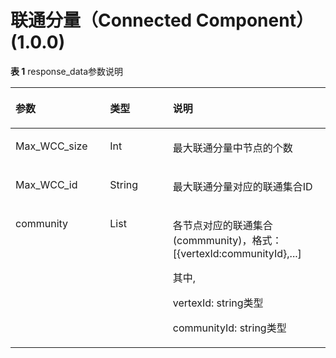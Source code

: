 # 联通分量（Connected Component）\(1.0.0\)<a name="ges_03_0093"></a>

**表 1**  response\_data参数说明

<a name="table1094413119474"></a>
<table><thead align="left"><tr id="row169447312472"><th class="cellrowborder" valign="top" width="30.016998300169984%" id="mcps1.2.4.1.1"><p id="p10944153154715"><a name="p10944153154715"></a><a name="p10944153154715"></a>参数</p>
</th>
<th class="cellrowborder" valign="top" width="19.948005199480054%" id="mcps1.2.4.1.2"><p id="p10944531134719"><a name="p10944531134719"></a><a name="p10944531134719"></a>类型</p>
</th>
<th class="cellrowborder" valign="top" width="50.03499650034996%" id="mcps1.2.4.1.3"><p id="p109447317478"><a name="p109447317478"></a><a name="p109447317478"></a>说明</p>
</th>
</tr>
</thead>
<tbody><tr id="row11559174543719"><td class="cellrowborder" valign="top" width="30.016998300169984%" headers="mcps1.2.4.1.1 "><p id="p1155916459378"><a name="p1155916459378"></a><a name="p1155916459378"></a>Max_WCC_size</p>
</td>
<td class="cellrowborder" valign="top" width="19.948005199480054%" headers="mcps1.2.4.1.2 "><p id="p555944543714"><a name="p555944543714"></a><a name="p555944543714"></a>Int</p>
</td>
<td class="cellrowborder" valign="top" width="50.03499650034996%" headers="mcps1.2.4.1.3 "><p id="p05591458371"><a name="p05591458371"></a><a name="p05591458371"></a>最大联通分量中节点的个数</p>
</td>
</tr>
<tr id="row16949238133718"><td class="cellrowborder" valign="top" width="30.016998300169984%" headers="mcps1.2.4.1.1 "><p id="p29491038123720"><a name="p29491038123720"></a><a name="p29491038123720"></a>Max_WCC_id</p>
</td>
<td class="cellrowborder" valign="top" width="19.948005199480054%" headers="mcps1.2.4.1.2 "><p id="p1394963813379"><a name="p1394963813379"></a><a name="p1394963813379"></a>String</p>
</td>
<td class="cellrowborder" valign="top" width="50.03499650034996%" headers="mcps1.2.4.1.3 "><p id="p094933883710"><a name="p094933883710"></a><a name="p094933883710"></a>最大联通分量对应的联通集合ID</p>
</td>
</tr>
<tr id="row1694403144717"><td class="cellrowborder" valign="top" width="30.016998300169984%" headers="mcps1.2.4.1.1 "><p id="p16961163104712"><a name="p16961163104712"></a><a name="p16961163104712"></a>community</p>
</td>
<td class="cellrowborder" valign="top" width="19.948005199480054%" headers="mcps1.2.4.1.2 "><p id="p12961193119474"><a name="p12961193119474"></a><a name="p12961193119474"></a>List</p>
</td>
<td class="cellrowborder" valign="top" width="50.03499650034996%" headers="mcps1.2.4.1.3 "><p id="p101571833403"><a name="p101571833403"></a><a name="p101571833403"></a>各节点对应的联通集合(commmunity)，格式：[{vertexId:communityId},...]</p>
<p id="p92052134112"><a name="p92052134112"></a><a name="p92052134112"></a>其中,</p>
<p id="p2518181912118"><a name="p2518181912118"></a><a name="p2518181912118"></a>vertexId: string类型</p>
<p id="p1389310292112"><a name="p1389310292112"></a><a name="p1389310292112"></a>communityId: string类型</p>
</td>
</tr>
</tbody>
</table>

